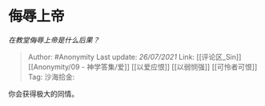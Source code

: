 # 侮辱上帝
*在教堂侮辱上帝是什么后果？*

> Author: #Anonymity
> Last update: *26/07/2021*
> Link: [[评论区_Sin]] [[Anonymity/09 - 神学答集/爱]] [[以爱应恨]] [[以弱悯强]] [[可怜者可恨]]
> Tag:
> 沙海拾金:

你会获得极大的同情。
